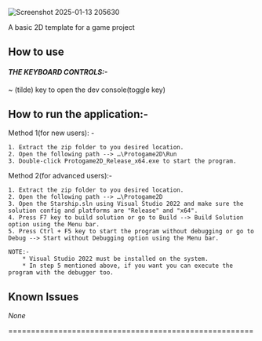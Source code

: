 
![Screenshot 2025-01-13 205630](https://github.com/user-attachments/assets/2cf65db0-6a53-43f1-abc8-926734a6abc6)<br>

A basic 2D template for a game project

## How to use<br>
#### *THE KEYBOARD CONTROLS:-*<br>
~ (tilde) key to open the dev console(toggle key)<br>

## How to run the application:-<br>

Method 1(for new users): -

	1. Extract the zip folder to you desired location.
	2. Open the following path --> …\Protogame2D\Run
	3. Double-click Protogame2D_Release_x64.exe to start the program.

Method 2(for advanced users):-

	1. Extract the zip folder to you desired location.
	2. Open the following path --> …\Protogame2D
	3. Open the Starship.sln using Visual Studio 2022 and make sure the solution config and platforms are "Release" and "x64".
	4. Press F7 key to build solution or go to Build --> Build Solution option using the Menu bar.
	5. Press Ctrl + F5 key to start the program without debugging or go to Debug --> Start without Debugging option using the Menu bar.

	NOTE:- 	
		* Visual Studio 2022 must be installed on the system.
		* In step 5 mentioned above, if you want you can execute the program with the debugger too.

## Known Issues<br>
*None*

======================================================
